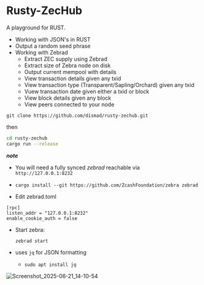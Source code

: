 # Rusty-ZecHub

A playground for RUST.

* Working with JSON's in RUST
* Output a random seed phrase
* Working with Zebrad
  * Extract ZEC supply using Zebrad
  * Extract size of Zebra node on disk
  * Output current mempool with details
  * View transaction details given any txid
  * View transaction type (Transparent/Sapling/Orchard) given any txid
  * Vuew transaction date given either a txid or block
  * View block details given any block
  * View peers connected to your node

`git clone https://github.com/dismad/rusty-zechub.git`

then

```bash
cd rusty-zechub
cargo run --release
```
***note***

* You will need a fully synced *zebrad* reachable via `http://127.0.0.1:8232`
* `cargo install --git https://github.com/ZcashFoundation/zebra zebrad`

* Edit zebrad.toml 
```
[rpc]
listen_addr = "127.0.0.1:8232"
enable_cookie_auth = false
```
* Start zebra:
  
  `zebrad start`

* uses `jq` for JSON formatting
  * `sudo apt install jq`


![Screenshot_2025-06-21_14-10-54](https://github.com/user-attachments/assets/c2490a40-ab04-45a9-b999-e85674a740be)




